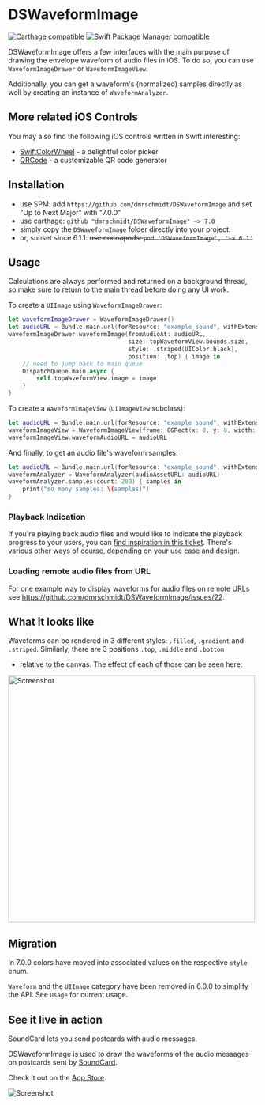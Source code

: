 DSWaveformImage
===============
[![Carthage compatible](https://img.shields.io/badge/Carthage-compatible-4BC51D.svg?style=flat)](https://github.com/Carthage/Carthage)
[![Swift Package Manager compatible](https://img.shields.io/badge/spm-compatible-brightgreen.svg?style=flat)](https://swift.org/package-manager)


DSWaveformImage offers a few interfaces with the main purpose of drawing the
envelope waveform of audio files in iOS. To do so, you can use
`WaveformImageDrawer` or `WaveformImageView`.

Additionally, you can get a waveform's (normalized) samples directly as well by
creating an instance of `WaveformAnalyzer`.

More related iOS Controls
------------

You may also find the following iOS controls written in Swift interesting:

* [SwiftColorWheel](https://github.com/dmrschmidt/SwiftColorWheel) - a delightful color picker
* [QRCode](https://github.com/dmrschmidt/QRCode) - a customizable QR code generator

Installation
------------

* use SPM: add `https://github.com/dmrschmidt/DSWaveformImage` and set "Up to Next Major" with "7.0.0"
* use carthage: `github "dmrschmidt/DSWaveformImage" ~> 7.0`
* simply copy the `DSWaveformImage` folder directly into your project.
* or, sunset since 6.1.1: ~~use cocoapods: `pod 'DSWaveformImage', '~> 6.1'`~~

Usage
-----

Calculations are always performed and returned on a background thread, so make sure to return to the main thread before doing any UI work.

To create a `UIImage` using `WaveformImageDrawer`:

```swift
let waveformImageDrawer = WaveformImageDrawer()
let audioURL = Bundle.main.url(forResource: "example_sound", withExtension: "m4a")!
waveformImageDrawer.waveformImage(fromAudioAt: audioURL,
                                  size: topWaveformView.bounds.size,
                                  style: .striped(UIColor.black),
                                  position: .top) { image in
    // need to jump back to main queue
    DispatchQueue.main.async {
        self.topWaveformView.image = image
    }
}
```

To create a `WaveformImageView` (`UIImageView` subclass):

```swift
let audioURL = Bundle.main.url(forResource: "example_sound", withExtension: "m4a")!
waveformImageView = WaveformImageView(frame: CGRect(x: 0, y: 0, width: 500, height: 300)
waveformImageView.waveformAudioURL = audioURL
```

And finally, to get an audio file's waveform samples:

```swift
let audioURL = Bundle.main.url(forResource: "example_sound", withExtension: "m4a")!
waveformAnalyzer = WaveformAnalyzer(audioAssetURL: audioURL)
waveformAnalyzer.samples(count: 200) { samples in
    print("so many samples: \(samples)")
}
```

### Playback Indication

If you're playing back audio files and would like to indicate the playback progress to your users, you can [find inspiration in this ticket](https://github.com/dmrschmidt/DSWaveformImage/issues/21). There's various other ways of course, depending on your use case and design.

### Loading remote audio files from URL

For one example way to display waveforms for audio files on remote URLs see https://github.com/dmrschmidt/DSWaveformImage/issues/22.

What it looks like
------------------

Waveforms can be rendered in 3 different styles: `.filled`, `.gradient` and
`.striped`. Similarly, there are 3 positions `.top`, `.middle` and `.bottom`
- relative to the canvas. The effect of each of those can be seen here:

<img src="https://github.com/dmrschmidt/DSWaveformImage/blob/main/screenshot.png" width="500" alt="Screenshot">

Migration
---------

In 7.0.0 colors have moved into associated values on the respective `style` enum.

`Waveform` and the `UIImage` category have been removed in 6.0.0 to simplify the API.
See `Usage` for current usage.

## See it live in action

SoundCard lets you send postcards with audio messages.

DSWaveformImage is used to draw the waveforms of the audio messages on postcards sent by [SoundCard](https://www.soundcard.io).

Check it out on the [App Store](http://bit.ly/soundcardio).

<img src="https://github.com/dmrschmidt/DSWaveformImage/blob/main/screenshot3.png" alt="Screenshot">
